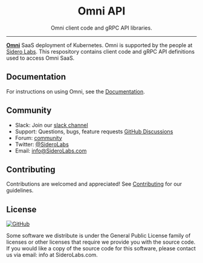 <!-- markdownlint-disable MD041 -->

<p align="center">
  <h1 align="center">Omni API</h1>
  <p align="center">Omni client code and gRPC API libraries.</p>
</p>

---

[**Omni**](https://www.siderolabs.com/platform/saas-for-kubernetes/) SaaS deployment of Kubernetes.
Omni is supported by the people at [Sidero Labs](https://www.SideroLabs.com/).
This respository contains client code and gRPC API definitions used to access Omni SaaS.

## Documentation

For instructions on using Omni, see the [Documentation](https://omni.siderolabs.com/docs/).

## Community

- Slack: Join our [slack channel](https://slack.dev.talos-systems.io)
- Support: Questions, bugs, feature requests [GitHub Discussions](https://github.com/talos-systems/talos/discussions)
- Forum: [community](https://groups.google.com/a/SideroLabs.com/forum/#!forum/community)
- Twitter: [@SideroLabs](https://twitter.com/SideroLabs)
- Email: [info@SideroLabs.com](mailto:info@SideroLabs.com)

## Contributing

Contributions are welcomed and appreciated!
See [Contributing](CONTRIBUTING.md) for our guidelines.

## License

<a href="https://github.com/siderolabs/omni-client/blob/main/LICENSE">
  <img alt="GitHub" src="https://img.shields.io/github/license/siderolabs/omni-client?style=flat-square">
</a>

Some software we distribute is under the General Public License family
of licenses or other licenses that require we provide you with the
source code.
If you would like a copy of the source code for this
software, please contact us via email: info at SideroLabs.com.
